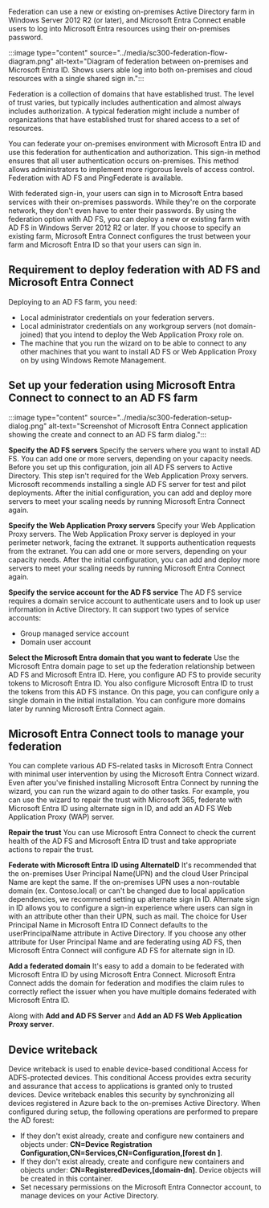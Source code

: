 Federation can use a new or existing on-premises Active Directory farm in Windows Server 2012 R2 (or later), and Microsoft Entra Connect enable users to log into Microsoft Entra resources using their on-premises password.

:::image type="content" source="../media/sc300-federation-flow-diagram.png" alt-text="Diagram of federation between on-premises and Microsoft Entra ID. Shows users able log into both on-premises and cloud resources with a single shared sign in.":::

Federation is a collection of domains that have established trust. The level of trust varies, but typically includes authentication and almost always includes authorization. A typical federation might include a number of organizations that have established trust for shared access to a set of resources.

You can federate your on-premises environment with Microsoft Entra ID and use this federation for authentication and authorization. This sign-in method ensures that all user authentication occurs on-premises. This method allows administrators to implement more rigorous levels of access control. Federation with AD FS and PingFederate is available.

With federated sign-in, your users can sign in to Microsoft Entra based services with their on-premises passwords. While they're on the corporate network, they don't even have to enter their passwords. By using the federation option with AD FS, you can deploy a new or existing farm with AD FS in Windows Server 2012 R2 or later. If you choose to specify an existing farm, Microsoft Entra Connect configures the trust between your farm and Microsoft Entra ID so that your users can sign in.

## Requirement to deploy federation with AD FS and Microsoft Entra Connect

Deploying to an AD FS farm, you need:

- Local administrator credentials on your federation servers.
- Local administrator credentials on any workgroup servers (not domain-joined) that you intend to deploy the Web Application Proxy role on.
- The machine that you run the wizard on to be able to connect to any other machines that you want to install AD FS or Web Application Proxy on by using Windows Remote Management.

## Set up your federation using Microsoft Entra Connect to connect to an AD FS farm

:::image type="content" source="../media/sc300-federation-setup-dialog.png" alt-text="Screenshot of Microsoft Entra Connect application showing the create and connect to an AD FS farm dialog.":::

**Specify the AD FS servers** Specify the servers where you want to install AD FS. You can add one or more servers, depending on your capacity needs. Before you set up this configuration, join all AD FS servers to Active Directory. This step isn't required for the Web Application Proxy servers. Microsoft recommends installing a single AD FS server for test and pilot deployments. After the initial configuration, you can add and deploy more servers to meet your scaling needs by running Microsoft Entra Connect again.

**Specify the Web Application Proxy servers** Specify your Web Application Proxy servers. The Web Application Proxy server is deployed in your perimeter network, facing the extranet. It supports authentication requests from the extranet. You can add one or more servers, depending on your capacity needs. After the initial configuration, you can add and deploy more servers to meet your scaling needs by running Microsoft Entra Connect again.

**Specify the service account for the AD FS service** The AD FS service requires a domain service account to authenticate users and to look up user information in Active Directory. It can support two types of service accounts:

- Group managed service account
- Domain user account

**Select the Microsoft Entra domain that you want to federate** Use the Microsoft Entra domain page to set up the federation relationship between AD FS and Microsoft Entra ID. Here, you configure AD FS to provide security tokens to Microsoft Entra ID. You also configure Microsoft Entra ID to trust the tokens from this AD FS instance. On this page, you can configure only a single domain in the initial installation. You can configure more domains later by running Microsoft Entra Connect again.

## Microsoft Entra Connect tools to manage your federation

You can complete various AD FS-related tasks in Microsoft Entra Connect with minimal user intervention by using the Microsoft Entra Connect wizard. Even after you've finished installing Microsoft Entra Connect by running the wizard, you can run the wizard again to do other tasks. For example, you can use the wizard to repair the trust with Microsoft 365, federate with Microsoft Entra ID using alternate sign in ID, and add an AD FS Web Application Proxy (WAP) server.

**Repair the trust** You can use Microsoft Entra Connect to check the current health of the AD FS and Microsoft Entra ID trust and take appropriate actions to repair the trust.

**Federate with Microsoft Entra ID using AlternateID** It's recommended that the on-premises User Principal Name(UPN) and the cloud User Principal Name are kept the same. If the on-premises UPN uses a non-routable domain (ex. Contoso.local) or can't be changed due to local application dependencies, we recommend setting up alternate sign in ID. Alternate sign in ID allows you to configure a sign-in experience where users can sign in with an attribute other than their UPN, such as mail. The choice for User Principal Name in Microsoft Entra ID Connect defaults to the userPrincipalName attribute in Active Directory. If you choose any other attribute for User Principal Name and are federating using AD FS, then Microsoft Entra Connect will configure AD FS for alternate sign in ID.

**Add a federated domain** It's easy to add a domain to be federated with Microsoft Entra ID by using Microsoft Entra Connect. Microsoft Entra Connect adds the domain for federation and modifies the claim rules to correctly reflect the issuer when you have multiple domains federated with Microsoft Entra ID.

Along with **Add and AD FS Server** and **Add an AD FS Web Application Proxy server**.

## Device writeback

Device writeback is used to enable device-based conditional Access for ADFS-protected devices. This conditional Access provides extra security and assurance that access to applications is granted only to trusted devices. Device writeback enables this security by synchronizing all devices registered in Azure back to the on-premises Active Directory. When configured during setup, the following operations are performed to prepare the AD forest:

- If they don't exist already, create and configure new containers and objects under: **CN=Device Registration Configuration,CN=Services,CN=Configuration,\[forest dn \]**.
- If they don't exist already, create and configure new containers and objects under: **CN=RegisteredDevices,\[domain-dn\]**. Device objects will be created in this container.
- Set necessary permissions on the Microsoft Entra Connector account, to manage devices on your Active Directory.
